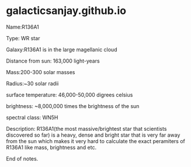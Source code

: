 # galacticsanjay.github.io

Name:R136A1

Type: WR star

Galaxy:R136A1 is in the large magellanic cloud

Distance from sun: 163,000 light-years

Mass:200-300 solar masses

Radius:~30 solar radii

surface temperature: 46,000-50,000 digrees celsius

brightness: ~8,000,000 times the brightness of the sun

spectral class: WN5H

Description: R136A1(the most massive/brightest star that scientists discovered so far) is a heavy, dense and bright star that is very far away from the sun which makes it very hard to calculate the exact peramiters of R136A1 like mass, brightness and etc.

End of notes. 
